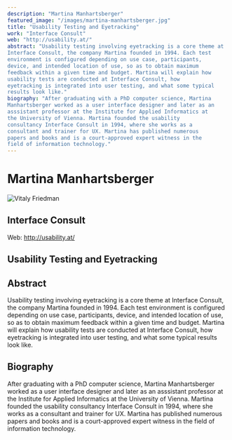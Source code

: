 ```yaml
---
description: "Martina Manhartsberger"
featured_image: "/images/martina-manhartsberger.jpg"
title: "Usability Testing and Eyetracking"
work: "Interface Consult"
web: "http://usability.at/"
abstract: "Usability testing involving eyetracking is a core theme at
Interface Consult, the company Martina founded in 1994. Each test
environment is configured depending on use case, participants,
device, and intended location of use, so as to obtain maximum
feedback within a given time and budget. Martina will explain how
usability tests are conducted at Interface Consult, how
eyetracking is integrated into user testing, and what some typical
results look like."
biography: "After graduating with a PhD computer science, Martina
Manhartsberger worked as a user interface designer and later as an
asssistant professor at the Institute for Applied Informatics at
the University of Vienna. Martina founded the usability
consultancy Interface Consult in 1994, where she works as a
consultant and trainer for UX. Martina has published numerous
papers and books and is a court-approved expert witness in the
field of information technology."
---
```



<h1>
Martina Manhartsberger
</h1>

<img class="speaker-photo" alt="Vitaly Friedman"
  src="/images/martina-manhartsberger.jpg"/>

<h2>
Interface Consult
</h2>

<p class="contact-info">
<span class="web">Web: <a href="http://usability.at/">http://usability.at/</a></span>
</p>

<h2>
Usability Testing and Eyetracking
</h2>



<h2 class="Summary">Abstract</h2>
<p>
Usability testing involving eyetracking is a core theme at
Interface Consult, the company Martina founded in 1994. Each test
environment is configured depending on use case, participants,
device, and intended location of use, so as to obtain maximum
feedback within a given time and budget. Martina will explain how
usability tests are conducted at Interface Consult, how
eyetracking is integrated into user testing, and what some typical
results look like.
</p>




<h2 class="biography">Biography</h2>
<p>
After graduating with a PhD computer science, Martina
Manhartsberger worked as a user interface designer and later as an
asssistant professor at the Institute for Applied Informatics at
the University of Vienna. Martina founded the usability
consultancy Interface Consult in 1994, where she works as a
consultant and trainer for UX. Martina has published numerous
papers and books and is a court-approved expert witness in the
field of information technology.
</p>
